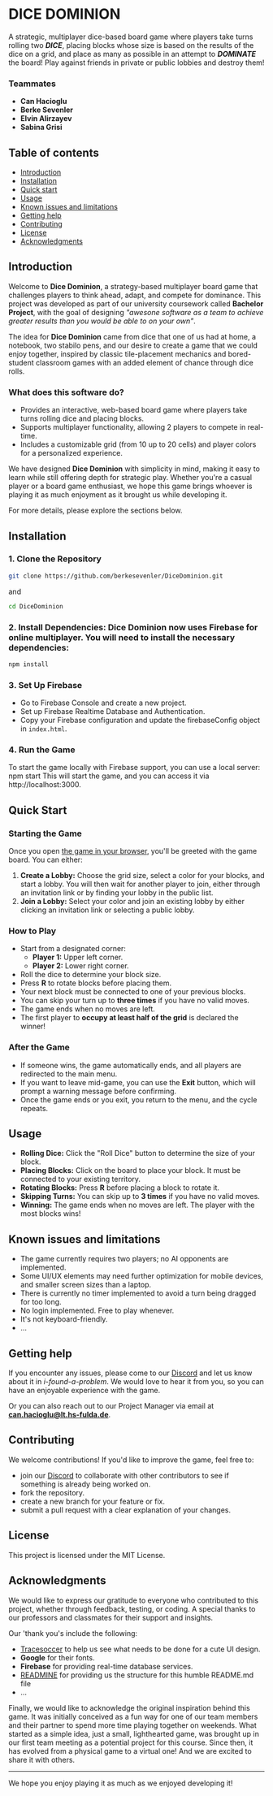 # DICE DOMINION

A strategic, multiplayer dice-based board game where players take turns rolling two ***DICE***, placing blocks whose size is based on the results of the dice on a grid, and place as many as possible in an attempt to ***DOMINATE*** the board! Play against friends in private or public lobbies and destroy them!

### Teammates

* **Can Hacioglu**
* **Berke Sevenler**
* **Elvin Alirzayev**
* **Sabina Grisi** 

## Table of contents

* [Introduction](#introduction)
* [Installation](#installation)
* [Quick start](#quick-start)
* [Usage](#usage)
* [Known issues and limitations](#known-issues-and-limitations)
* [Getting help](#getting-help)
* [Contributing](#contributing)
* [License](#license)
* [Acknowledgments](#acknowledgments)



## Introduction

Welcome to **Dice Dominion**, a strategy-based multiplayer board game that challenges players to think ahead, adapt, and compete for dominance. This project was developed as part of our university coursework called **Bachelor Project**, with the goal of designing *"awesone software as a team to achieve greater results than you would be able to on your own"*.   

The idea for **Dice Dominion** came from dice that one of us had at home, a notebook, two stabilo pens, and our desire to create a game that we could enjoy together, inspired by classic tile-placement mechanics and bored-student classroom games with an added element of chance through dice rolls.

### What does this software do?  
- Provides an interactive, web-based board game where players take turns rolling dice and placing blocks.  
- Supports multiplayer functionality, allowing 2 players to compete in real-time.  
- Includes a customizable grid (from 10 up to 20 cells) and player colors for a personalized experience.  

We have designed **Dice Dominion** with simplicity in mind, making it easy to learn while still offering depth for strategic play. Whether you're a casual player or a board game enthusiast, we hope this game brings whoever is playing it as much enjoyment as it brought us while developing it.  

For more details, please explore the sections below.



## Installation

### **1️. Clone the Repository**
```sh
git clone https://github.com/berkesevenler/DiceDominion.git
```
and
``` sh
cd DiceDominion
```

### **2️. Install Dependencies: Dice Dominion now uses Firebase for online multiplayer. You will need to install the necessary dependencies:**
```sh
npm install
```

### **3️. Set Up Firebase**
- Go to Firebase Console and create a new project.
- Set up Firebase Realtime Database and Authentication.
- Copy your Firebase configuration and update the firebaseConfig object in `index.html`.

### **4️. Run the Game** 
To start the game locally with Firebase support, you can use a local server:
npm start
This will start the game, and you can access it via http://localhost:3000.



## Quick Start

### Starting the Game

Once you open [the game in your browser](https://berkesevenler.github.io/HostingTest-DiceDominion/), you'll be greeted with the game board. You can either:

1. **Create a Lobby:** Choose the grid size, select a color for your blocks, and start a lobby. You will then wait for another player to join, either through an invitation link or by finding your lobby in the public list.
2. **Join a Lobby:** Select your color and join an existing lobby by either clicking an invitation link or selecting a public lobby.

### How to Play

- Start from a designated corner:
  - **Player 1:** Upper left corner.
  - **Player 2:** Lower right corner.
- Roll the dice to determine your block size.
- Press **R** to rotate blocks before placing them.
- Your next block must be connected to one of your previous blocks.
- You can skip your turn up to **three times** if you have no valid moves.
- The game ends when no moves are left.
- The first player to **occupy at least half of the grid** is declared the winner!

### After the Game

- If someone wins, the game automatically ends, and all players are redirected to the main menu.
- If you want to leave mid-game, you can use the **Exit** button, which will prompt a warning message before confirming.
- Once the game ends or you exit, you return to the menu, and the cycle repeats.



## Usage

- **Rolling Dice:** Click the "Roll Dice" button to determine the size of your block.
- **Placing Blocks:** Click on the board to place your block. It must be connected to your existing territory.
- **Rotating Blocks:** Press **R** before placing a block to rotate it.
- **Skipping Turns:** You can skip up to **3 times** if you have no valid moves.
- **Winning:** The game ends when no moves are left. The player with the most blocks wins!



## Known issues and limitations

* The game currently requires two players; no AI opponents are implemented.
* Some UI/UX elements may need further optimization for mobile devices, and smaller screen sizes than a laptop.
* There is currently no timer implemented to avoid a turn being dragged for too long.
* No login implemented. Free to play whenever.
* It's not keyboard-friendly.
* ...



## Getting help

If you encounter any issues, please come to our [Discord](https://discord.gg/wT3dqwhp) and let us know about it in *i-found-a-problem*. We would love to hear it from you, so you can have an enjoyable experience with the game.

Or you can also reach out to our Project Manager via email at **can.hacioglu@lt.hs-fulda.de**.



## Contributing

We welcome contributions! If you'd like to improve the game, feel free to:
 - join our [Discord](https://discord.gg/wT3dqwhp) to collaborate with other contributors to see if something is already being worked on.
 - fork the repository.
 - create a new branch for your feature or fix.
 - submit a pull request with a clear explanation of your changes.



## License

This project is licensed under the MIT License.



## Acknowledgments

We would like to express our gratitude to everyone who contributed to this project, whether through feedback, testing, or coding. A special thanks to our professors and classmates for their support and insights.

Our 'thank you's include the following: 
* [Tracesoccer](https://tracesoccer.io/) to help us see what needs to be done for a cute UI design.
* **Google** for their fonts.
* **Firebase** for providing real-time database services.
* [READMINE](https://github.com/mhucka/readmine?tab=readme-ov-file) for providing us the structure for this humble README.md file
* ...


Finally, we would like to acknowledge the original inspiration behind this game. It was initially conceived as a fun way for one of our team members and their partner to spend more time playing together on weekends. What started as a simple idea, just a small, lighthearted game, was brought up in our first team meeting as a potential project for this course. Since then, it has evolved from a physical game to a virtual one! And we are excited to share it with others.

---

We hope you enjoy playing it as much as we enjoyed developing it!

